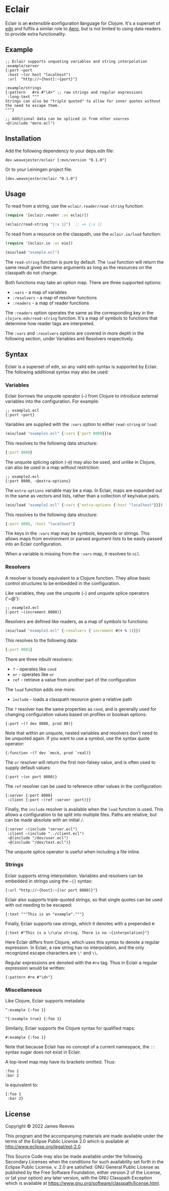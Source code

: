 # Eclair

Eclair is an **e**xtensible **c**onfiguration **l**anguage for Clojure.
It's a superset of [edn][] and fulfils a similar role to [Aero][], but
is not limited to using data readers to provide extra functionality.

[edn]: https://github.com/edn-format/edn
[aero]: https://github.com/juxt/aero

## Example

```
;; Eclair supports unquoting variables and string interpolation
:example/server
{:port ~port
 :host ~(or host "localhost")
 :url  "http://~{host}:~{port}"}

:example/strings
{:pattern   #re #"\d+" ;; raw strings and regular expressions
 :long-text """
Strings can also be "triple quoted" to allow for inner quotes without
the need to escape them.
"""}

;; Additional data can be spliced in from other sources
~@(include "more.ecl")
```

## Installation

Add the following dependency to your deps.edn file:

    dev.weavejester/eclair {:mvn/version "0.1.0"}

Or to your Leiningen project file:

    [dev.weavejester/eclair "0.1.0"]

## Usage

To read from a string, use the `eclair.reader/read-string` function:

```clojure
(require '[eclair.reader :as eclair])

(eclair/read-string "{:x 1}")  ;; => {:x 1}
```

To read from a resource on the classpath, use the `eclair.io/load`
function:

```clojure
(require '[eclair.io :as eio])

(eio/load "example.ecl")
```

The `read-string` function is pure by default. The `load` function will
return the same result given the same arguments as long as the resources
on the classpath do not change.

Both functions may take an option map. There are three supported
options:

* `:vars`      - a map of variables
* `:resolvers` - a map of resolver functions
* `:readers`   - a map of reader functions

The `:readers` option operates the same as the corresponding key in the
`clojure.edn/read-string` function. It's a map of symbols to functions
that determine how reader tags are interpreted.

The `:vars` and `:resolvers` options are covered in more depth in the
following section, under Variables and Resolvers respectively.

## Syntax

Eclair is a superset of edn, so any valid edn syntax is supported by
Eclair. The following additional syntax may also be used:

### Variables

Eclair borrows the unquote operator (`~`) from Clojure to introduce
external variables into the configuration. For example:

```
;; example1.ecl
{:port ~port}
```

Variables are supplied with the `:vars` option to either `read-string`
or `load`:

```clojure
(eio/load "example1.ecl" {:vars {'port 8080}})a
```

This resolves to the following data structure:

```clojure
{:port 8080}
```

The unquote splicing option (`~@`) may also be used, and unlike in
Clojure, can also be used in a map without restriction:

```
;; example2.ecl
{:port 8080, ~@extra-options}
```

The `extra-options` variable may be a map. In Eclair, maps are expanded
out in the same as vectors and lists, rather than a collection of
key/value pairs.

```clojure
(eio/load "example2.ecl" {:vars {'extra-options {:host "localhost"}}})
```

This resolves to the following data structure:

```clojure
{:port 8080, :host "localhost"}
```

The keys in the `:vars` map may be symbols, keywords or strings. This
allows maps from environment or parsed argument lists to be easily
passed into an Eclair configuration.

When a variable is missing from the `:vars` map, it resolves to `nil`.

### Resolvers

A resolver is loosely equivalent to a Clojure function. They allow basic
control structures to be embedded in the configuration.

Like variables, they use the unquote (`~`) and unquote splice operators
('~@'):

```
;; example3.ecl
{:port ~(increment 8080)}
```

Resolvers are defined like readers, as a map of symbols to functions:

```clojure
(eio/load "example3.ecl" {:resolvers {'increment #(+ % 1)}})
```

This resolves to the following data:

```clojure
{:port 8081}
```

There are three inbuilt resolvers:

* `?`   - operates like `cond`
* `or`  - operates like `or`
* `ref` - retrieve a value from another part of the configuration

The `load` function adds one more:

* `include` - loads a classpath resource given a relative path

The `?` resolver has the same properties as `cond`, and is generally
used for changing configuration values based on profiles or boolean
options:

```
{:port ~(? dev 8080, prod 80)}
```

Note that within an unquote, nested variables and resolvers don't need
to be unquoted again. If you want to use a symbol, use the syntax quote
operator:

```
{:function ~(? dev `mock, prod `real)}
```

The `or` resolver will return the first non-falsey value, and is often
used to supply default values:

```
{:port ~(or port 8080)}
```

The `ref` resolver can be used to reference other values in the
configuration:

```
{:server {:port 8080}
 :client {:port ~(ref :server :port)}}
```

Finally, the `include` resolver is available when the `load` function is
used. This allows a configuration to be split into multiple files. Paths
are relative, but can be made absolute with an initial `/`.

```
{:server ~(include "server.ecl")
 :client ~(include "../client.ecl")
 ~@(include "/dev/user.ecl")
 ~@(include "/dev/test.ecl")}
```

The unquote splice operator is useful when including a file inline.

### Strings

Eclair supports string interpolation. Variables and resolvers can be
embedded in strings using the `~{}` syntax:

```
{:url "http://~{host}:~{(or port 8080)}"}
```

Eclair also supports triple-quoted strings, so that single quotes can be
used with out needing to be escaped:

```
{:text """This is an "example"."""}
```

Finally, Eclair supports raw strings, which it denotes with a prepended
`#`:

```
{:text #"This is a \r\a\w string. There is no ~{interpolation}"}
```

Here Eclair differs from Clojure, which uses this syntax to denote a
regular expression. In Eclair, a raw string has no interpolation, and
the only recognized escape characters are `\"` and `\\`.

Regular expressions are denoted with the `#re` tag. Thus in Eclair a
regular expression would be written:

```
{:pattern #re #"\d+"}
```

### Miscellaneous

Like Clojure, Eclair supports metadata:

```
^:example {:foo 1}

^{:example true} {:foo 1}
```

Similarly, Eclair supports the Clojure syntax for qualified maps:

```
#:example {:foo 1}
```

Note that because Eclair has no concept of a current namespace, the `::`
syntax sugar does not exist in Eclair.

A top-level map may have its brackets omitted. Thus:

```
:foo 1
:bar 2
```

Is equivalent to:

```
{:foo 1
 :bar 2}
```

## License

Copyright © 2022 James Reeves

This program and the accompanying materials are made available under the
terms of the Eclipse Public License 2.0 which is available at
http://www.eclipse.org/legal/epl-2.0.

This Source Code may also be made available under the following Secondary
Licenses when the conditions for such availability set forth in the Eclipse
Public License, v. 2.0 are satisfied: GNU General Public License as published by
the Free Software Foundation, either version 2 of the License, or (at your
option) any later version, with the GNU Classpath Exception which is available
at https://www.gnu.org/software/classpath/license.html.
